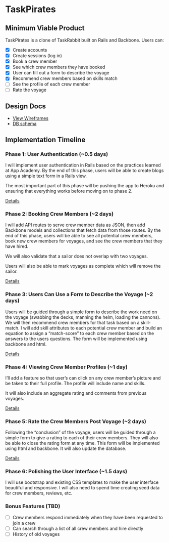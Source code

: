# TaskPirates

## Minimum Viable Product
TaskPirates is a clone of TaskRabbit built on Rails and Backbone. Users can:

<!-- This is a Markdown checklist. Use it to keep track of your progress! -->

- [x] Create accounts
- [x] Create sessions (log in)
- [x] Book a crew member
- [x] See which crew members they have booked
- [x] User can fill out a form to describe the voyage
- [x] Recommend crew members based on skills match
- [ ] See the profile of each crew member
- [ ] Rate the voyage

## Design Docs
* [View Wireframes][views]
* [DB schema][schema]

[views]: ./docs/wireframes
[schema]: ./docs/schema

## Implementation Timeline

### Phase 1: User Authentication (~0.5 days)
I will implement user authentication in Rails based on the practices learned at App Academy. By the end of this phase, users will be able to create blogs using a simple text form in a Rails view.

The most important part of this phase will be pushing the app to Heroku and ensuring that everything works before moving on
to phase 2.

[Details][phase-one]

### Phase 2: Booking Crew Members (~2 days)
I will add API routes to serve crew member data as JSON, then add Backbone
models and collections that fetch data from those routes. By the end of this
phase, users will be able to see all potential crew members, book new crew members for voyages, and see the crew members that they have hired.

We will also validate that a sailor does not overlap with two voyages.

Users will also be able to mark voyages as complete which will remove the sailor.


[Details][phase-two]

### Phase 3: Users Can Use a Form to Describe the Voyage (~2 days)
Users will be guided through a simple form to describe the work need on the voyage (swabbing the decks, manning the helm, loading the cannons).  We will then recommend crew members for that task based on a skill-match.  I will add skill attributes to each potential crew member and build an equation to assign a “match-score” to each crew member based on the answers to the users questions.  The form will be implemented using backbone and html.

[Details][phase-three]

### Phase 4: Viewing Crew Member Profiles (~1 day)
I’ll add a feature so that user’s can click on any crew member’s picture and be taken to their full profile.  The profile will include name and skills.  

It will also include an aggregate rating and comments from previous voyages.

[Details][phase-four]

### Phase 5: Rate the Crew Members Post Voyage (~2 days)
Following the “conclusion” of the voyage, users will be guided through a simple form to give a rating to each of their crew members.  They will also be able to close the rating form at any time.  This form will be implemented using html and backbone.  It will also update the database.


[Details][phase-five]

### Phase 6: Polishing the User Interface (~1.5 days)
I will use bootstrap and existing CSS templates to make the user interface beautiful and responsive.  I will also need to spend time creating seed data for crew members, reviews, etc.

### Bonus Features (TBD)
- [ ] Crew members respond immediately when they have been requested to join a crew
- [ ] Can search through a list of all crew members and hire directly
- [ ] History of old voyages

[phase-one]: ./docs/phases/phase1.md
[phase-two]: ./docs/phases/phase2.md
[phase-three]: ./docs/phases/phase3.md
[phase-four]: ./docs/phases/phase4.md
[phase-five]: ./docs/phases/phase5.md
